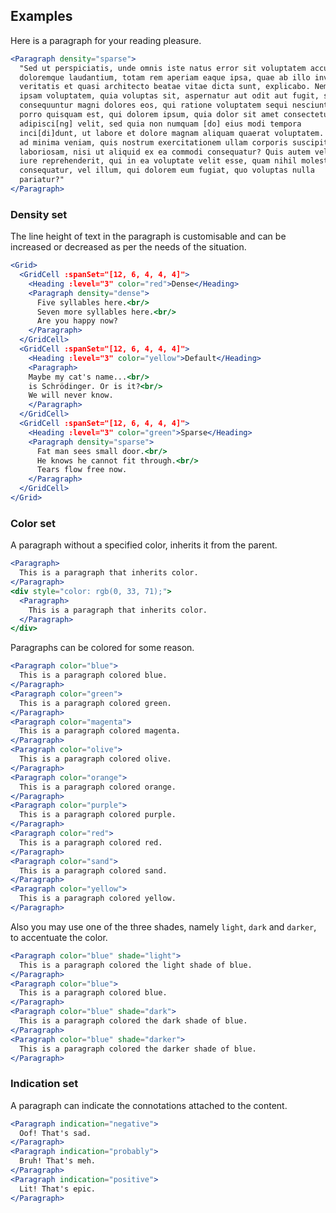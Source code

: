 ## Examples

Here is a paragraph for your reading pleasure.

```jsx
<Paragraph density="sparse">
  "Sed ut perspiciatis, unde omnis iste natus error sit voluptatem accusantium
  doloremque laudantium, totam rem aperiam eaque ipsa, quae ab illo inventore
  veritatis et quasi architecto beatae vitae dicta sunt, explicabo. Nemo enim 
  ipsam voluptatem, quia voluptas sit, aspernatur aut odit aut fugit, sed quia
  consequuntur magni dolores eos, qui ratione voluptatem sequi nesciunt, neque
  porro quisquam est, qui dolorem ipsum, quia dolor sit amet consectetur 
  adipisci[ng] velit, sed quia non numquam [do] eius modi tempora 
  inci[di]dunt, ut labore et dolore magnam aliquam quaerat voluptatem. Ut enim
  ad minima veniam, quis nostrum exercitationem ullam corporis suscipit 
  laboriosam, nisi ut aliquid ex ea commodi consequatur? Quis autem vel eum 
  iure reprehenderit, qui in ea voluptate velit esse, quam nihil molestiae 
  consequatur, vel illum, qui dolorem eum fugiat, quo voluptas nulla 
  pariatur?"
</Paragraph>
```

### Density set

The line height of text in the paragraph is customisable and can be increased or
decreased as per the needs of the situation.

```jsx
<Grid>
  <GridCell :spanSet="[12, 6, 4, 4, 4]">
    <Heading :level="3" color="red">Dense</Heading>
    <Paragraph density="dense">
      Five syllables here.<br/>
      Seven more syllables here.<br/>
      Are you happy now?
    </Paragraph>
  </GridCell>
  <GridCell :spanSet="[12, 6, 4, 4, 4]">
    <Heading :level="3" color="yellow">Default</Heading>
    <Paragraph>
    Maybe my cat's name...<br/>
    is Schrödinger. Or is it?<br/>
    We will never know.
    </Paragraph>
  </GridCell>
  <GridCell :spanSet="[12, 6, 4, 4, 4]">
    <Heading :level="3" color="green">Sparse</Heading>
    <Paragraph density="sparse">
      Fat man sees small door.<br/>
      He knows he cannot fit through.<br/>
      Tears flow free now.
    </Paragraph>
  </GridCell>
</Grid>
```

### Color set

A paragraph without a specified color, inherits it from the parent.

```jsx
<Paragraph>
  This is a paragraph that inherits color.
</Paragraph>
<div style="color: rgb(0, 33, 71);">
  <Paragraph>
    This is a paragraph that inherits color.
  </Paragraph>
</div>
```

Paragraphs can be colored for some reason.

```jsx
<Paragraph color="blue">
  This is a paragraph colored blue.
</Paragraph>
<Paragraph color="green">
  This is a paragraph colored green.
</Paragraph>
<Paragraph color="magenta">
  This is a paragraph colored magenta.
</Paragraph>
<Paragraph color="olive">
  This is a paragraph colored olive.
</Paragraph>
<Paragraph color="orange">
  This is a paragraph colored orange.
</Paragraph>
<Paragraph color="purple">
  This is a paragraph colored purple.
</Paragraph>
<Paragraph color="red">
  This is a paragraph colored red.
</Paragraph>
<Paragraph color="sand">
  This is a paragraph colored sand.
</Paragraph>
<Paragraph color="yellow">
  This is a paragraph colored yellow.
</Paragraph>
```

Also you may use one of the three shades, namely `light`, `dark` and `darker`, 
to accentuate the color.

```jsx
<Paragraph color="blue" shade="light">
  This is a paragraph colored the light shade of blue.
</Paragraph>
<Paragraph color="blue">
  This is a paragraph colored blue.
</Paragraph>
<Paragraph color="blue" shade="dark">
  This is a paragraph colored the dark shade of blue.
</Paragraph>
<Paragraph color="blue" shade="darker">
  This is a paragraph colored the darker shade of blue.
</Paragraph>
```

### Indication set

A paragraph can indicate the connotations attached to the content.

```jsx
<Paragraph indication="negative">
  Oof! That's sad.
</Paragraph>
<Paragraph indication="probably">
  Bruh! That's meh.
</Paragraph>
<Paragraph indication="positive">
  Lit! That's epic.
</Paragraph>
```
